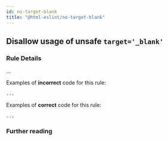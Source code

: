 ```yaml
---
id: no-target-blank
title: "@html-eslint/no-target-blank"
---
```


## Disallow usage of unsafe `target='_blank'`

### Rule Details

...

Examples of **incorrect** code for this rule:

```html
...
```

Examples of **correct** code for this rule:

```html
...
```

### Further reading
